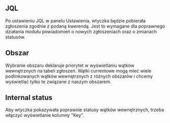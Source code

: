 ## JQL
Po ustawieniu JQL w panelu Ustawienia, wtyczka będzie pobierała zgłoszenia zgodnie z podaną kwerendą. Jest to wymagane dla poprawnego działania modułu powiadomień o nowych zgłoszeniach oraz o zmianach statusów.

## Obszar
Wybranie obszaru deklaruje priorytet w wyświetlaniu wątków wewnętrznych na tabeli zgłoszeń. Wątki currentowe mogą mieć wiele podlinkowanych wątków wewnętrznych z różnych obszarów i chcemy wyświetlać tylko te związane z naszym obszarem.

## Internal status
Aby wtyczka pokazywała poprawnie statusy wątków wewnętrznych, trzeba włączyć wyświetlanie kolumny "Key".